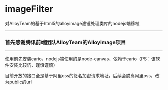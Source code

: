 # imageFilter
  对AlloyTeam的基于html5的alloyimage滤镜处理类库的nodejs端移植
  
---

### 首先感谢腾讯前端团队AlloyTeam的AlloyImage项目
---

  使用前先安装cario，nodejs端使用的是node-canvas，依赖于cario（PS：该软件安装比较坑，谨慎谨慎）

  目前开放的接口全是基于阿里oss的签名加密请求地址，后续会脱离阿里oss，改为public的url
